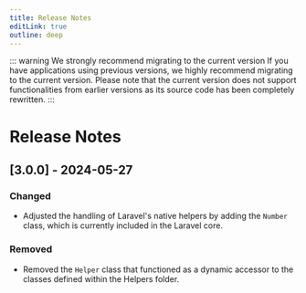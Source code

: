 ```yaml
---
title: Release Notes
editLink: true
outline: deep
---
```


::: warning We strongly recommend migrating to the current version
If you have applications using previous versions, we highly recommend migrating to the current version. Please note that the current version does not support functionalities from earlier versions as its source code has been completely rewritten.
:::

# Release Notes

## [3.0.0] - 2024-05-27

### Changed

- Adjusted the handling of Laravel's native helpers by adding the `Number` class, which is currently included in the Laravel core.

### Removed

- Removed the `Helper` class that functioned as a dynamic accessor to the classes defined within the Helpers folder.
